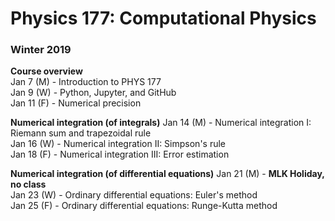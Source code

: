 # Physics 177: Computational Physics
### Winter 2019

**Course overview**  
Jan 7 (M) - Introduction to PHYS 177  
Jan 9 (W) - Python, Jupyter, and GitHub  
Jan 11 (F) - Numerical precision  

**Numerical integration (of integrals)**
Jan 14 (M) - Numerical integration I: Riemann sum and trapezoidal rule  
Jan 16 (W) - Numerical integration II: Simpson's rule  
Jan 18 (F) - Numerical integration III: Error estimation  

**Numerical integration (of differential equations)**
Jan 21 (M) - **MLK Holiday, no class**  
Jan 23 (W) - Ordinary differential equations: Euler's method  
Jan 25 (F) - Ordinary differential equations: Runge-Kutta method  
